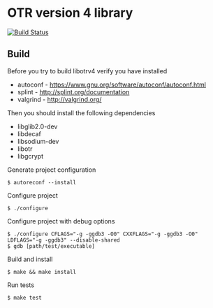 # OTR version 4 library

[![Build Status](https://travis-ci.org/twstrike/libotrv4.svg?branch=master)](https://travis-ci.org/twstrike/libotrv4)

## Build
Before you try to build libotrv4 verify you have installed
* autoconf - https://www.gnu.org/software/autoconf/autoconf.html
* splint - http://splint.org/documentation
* valgrind - http://valgrind.org/

Then you should install the following dependencies
* libglib2.0-dev
* libdecaf
* libsodium-dev
* libotr
* libgcrypt

Generate project configuration
```
$ autoreconf --install
```

Configure project
```
$ ./configure
```

Configure project with debug options
```
$ ./configure CFLAGS="-g -ggdb3 -O0" CXXFLAGS="-g -ggdb3 -O0" LDFLAGS="-g -ggdb3" --disable-shared
$ gdb [path/test/executable]
```

Build and install
```
$ make && make install
```

Run tests
```
$ make test
```
